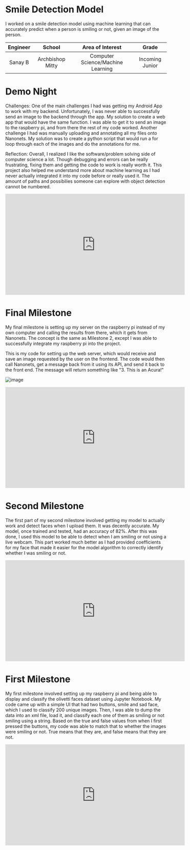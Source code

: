 ﻿# Smile Detection Model
I worked on a smile detection model using machine learning that can accurately predict when a person is smiling or not, given an image of the person. 

| **Engineer** | **School** | **Area of Interest** | **Grade** |
|:--:|:--:|:--:|:--:|
| Sanay B | Archbishop Mitty | Computer Science/Machine Learning | Incoming Junior

# Demo Night

Challenges: One of the main challenges I had was getting my Android App to work with my backend. Unfortunately, I was never able to successfully send an image to the backend through the app. My solution to create a web app that would have the same function. I was able to get it to send an image to the raspberry pi, and from there the rest of my code worked. Another challenge I had was manually uploading and annotating all my files onto Nanonets. My solution was to create a python script that would run a for loop through each of the images and do the annotations for me. 


Reflection: Overall, I realized I like the software/problem solving side of computer science a lot. Though debugging and errors can be really frustrating, fixing them and getting the code to work is really worth it. This project also helped me understand more about machine learning as I had never actually integrated it into my code before or really used it. The amount of paths and possibilies someone can explore with object detection cannot be numbered.


<iframe width="560" height="315" src="https://www.youtube.com/embed/Pa-UssOfi8E" title="YouTube video player" frameborder="0" allow="accelerometer; autoplay; clipboard-write; encrypted-media; gyroscope; picture-in-picture" allowfullscreen></iframe>

# Final Milestone
My final milestone is setting up my server on the raspberry pi instead of my own computer and calling the results from there, which it gets from Nanonets. The concept is the same as Milestone 2, except I was able to successfully integrate my raspberry pi into the project.


This is my code for setting up the web server, which would receive and save an image requested by the user on the frontend. The code would then call Nanonets, get a message back from it using its API, and send it back to the front end. The message will return something like "3. This is an Acura!"

![image](https://user-images.githubusercontent.com/60077919/124304073-13a1c900-db18-11eb-9613-484a7197fe0f.png)

<center><iframe width="560" height="315" src="https://www.youtube.com/embed/hiAswzDwLWg" title="YouTube video player" frameborder="0" allow="accelerometer; autoplay; clipboard-write; encrypted-media; gyroscope; picture-in-picture" allowfullscreen></iframe></center>

# Second Milestone
The first part of my second milestone involved getting my model to actually work and detect faces when I upload them. It was decently accurate. My model, once trained and tested, had an accuracy of 82%. After this was done, I used this model to be able to detect when I am smiling or not using a live webcam. This part worked much better as I had provided coefficients for my face that made it easier for the model algorithm to correctly identify whether I was smiling or not.

<center><iframe width="560" height="315" src="https://www.youtube.com/embed/a5R4cG8g_pQ" title="YouTube video player" frameborder="0" allow="accelerometer; autoplay; clipboard-write; encrypted-media; gyroscope; picture-in-picture" allowfullscreen></iframe></center>

# First Milestone
  

My first milestone involved setting up my raspberry pi and being able to display and classify the olivetti faces dataset using Jupyter Notebook. My code came up with a simple UI that had two buttons, smile and sad face, which I used to classify 200 unique images. Then, I was able to dump the data into an xml file, load it, and classify each one of them as smiling or not smiling using a string. Based on the true and false values from when I first pressed the buttons, my code was able to match that to whether the images were smiling or not. True means that they are, and false means that they are not.


<center><iframe width="560" height="315" src="https://www.youtube.com/embed/RxNrnyGkhDE" title="YouTube video player" frameborder="0" allow="accelerometer; autoplay; clipboard-write; encrypted-media; gyroscope; picture-in-picture" allowfullscreen></iframe></center>
